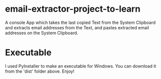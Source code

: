 # email-extractor-project-to-learn
A console App which takes the last copied Text from the System Clipboard and extracts email addresses from the Text, and pastes extracted email addresses on the System Clipboard.


# Executable
I used PyInstaller to make an executable for Windows. You can download it from the 'dist' folder above. Enjoy!
